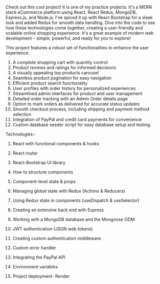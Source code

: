 Check out this cool project! It is one of my practice projects. It's a MERN stack eCommerce platform using React, React Redux, MongoDB, Express.js, and Node.js. I've spiced it up with React Bootstrap for a sleek look and added Redux for smooth data handling. Dive into the code to see how these technologies come together, creating a user-friendly and scalable online shopping experience. It's a great example of modern web development – simple, powerful, and ready for you to explore!


This project features a robust set of functionalities to enhance the user experience:

1. A complete shopping cart with quantity control
2. Product reviews and ratings for informed decisions
3. A visually appealing top products carousel
4. Seamless product pagination for easy navigation
5. Efficient product search functionality
6. User profiles with order history for personalized experiences
7. Streamlined admin interfaces for product and user management
8. Detailed order tracking with an Admin Order details page
9. Option to mark orders as delivered for accurate status updates
10. Smooth checkout process, including shipping and payment method selection
11. Integration of PayPal and credit card payments for convenience
12. Custom database seeder script for easy database setup and testing.

Technologies:-
1. React with functional components & hooks

2. React router

3. React-Bootstrap UI library

4. How to structure components

5. Component-level state & props

6. Managing global state with Redux (Actions & Reducers)

7. Using Redux state in components (useDispatch & useSelector)

8. Creating an extensive back end with Express

9. Working with a MongoDB database and the Mongoose ODM

10. JWT authentication (JSON web tokens) 

11. Creating custom authentication middleware

12. Custom error handler

13. Integrating the PayPal API

14. Environment variables

15. Project deployment- Render   



